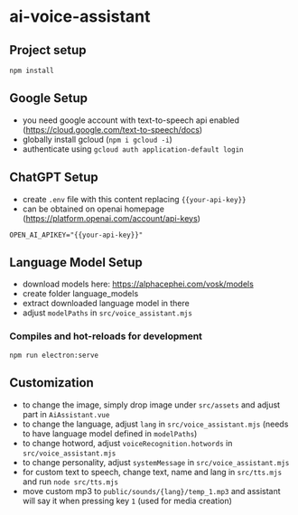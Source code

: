 # ai-voice-assistant

## Project setup
```
npm install
```

## Google Setup
- you need google account with text-to-speech api enabled (https://cloud.google.com/text-to-speech/docs)
- globally install gcloud (`npm i gcloud -i`)
- authenticate using `gcloud auth application-default login` 

## ChatGPT Setup
- create `.env` file with this content replacing `{{your-api-key}}`
- can be obtained on openai homepage (https://platform.openai.com/account/api-keys)

```
OPEN_AI_APIKEY="{{your-api-key}}"

```

## Language Model Setup

- download models here: https://alphacephei.com/vosk/models
- create folder language_models
- extract downloaded language model in there
- adjust `modelPaths` in `src/voice_assistant.mjs`

### Compiles and hot-reloads for development
```
npm run electron:serve
```

## Customization
- to change the image, simply drop image under `src/assets` and adjust part in `AiAssistant.vue`
- to change the language, adjust `lang` in `src/voice_assistant.mjs` (needs to have language model defined in `modelPaths`)
- to change hotword, adjust `voiceRecognition.hotwords` in `src/voice_assistant.mjs`
- to change personality, adjust `systemMessage` in `src/voice_assistant.mjs`
- for custom text to speech, change text, name and lang in `src/tts.mjs` and run `node src/tts.mjs`
- move custom mp3 to `public/sounds/{lang}/temp_1.mp3` and assistant will say it when pressing key `1` (used for media creation)

